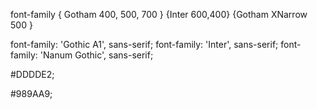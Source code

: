font-family { Gotham 400, 500, 700 } {Inter 600,400} {Gotham XNarrow 500 }

font-family: 'Gothic A1', sans-serif; font-family: 'Inter', sans-serif; font-family: 'Nanum Gothic',
sans-serif;

#DDDDE2;

#989AA9;
